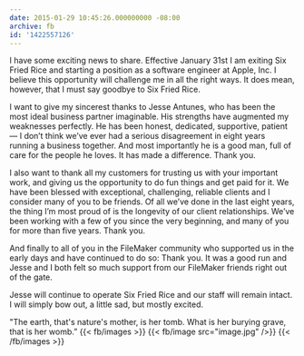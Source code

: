 ```yaml
---
date: 2015-01-29 10:45:26.000000000 -08:00
archive: fb
id: '1422557126'
---
```


I have some exciting news to share. Effective January 31st I am exiting Six Fried Rice and starting a position as a software engineer at Apple, Inc. I believe this opportunity will challenge me in all the right ways. It does mean, however, that I must say goodbye to Six Fried Rice.

I want to give my sincerest thanks to Jesse Antunes, who has been the most ideal business partner imaginable. His strengths have augmented my weaknesses perfectly. He has been honest, dedicated, supportive, patient — I don’t think we’ve ever had a serious disagreement in eight years running a business together. And most importantly he is a good man, full of care for the people he loves. It has made a difference. Thank you.

I also want to thank all my customers for trusting us with your important work, and giving us the opportunity to do fun things and get paid for it. We have been blessed with exceptional, challenging, reliable clients and I consider many of you to be friends. Of all we’ve done in the last eight years, the thing I’m most proud of is the longevity of our client relationships. We’ve been working with a few of you since the very beginning, and many of you for more than five years. Thank you.

And finally to all of you in the FileMaker community who supported us in the early days and have continued to do so: Thank you. It was a good run and Jesse and I both felt so much support from our FileMaker friends right out of the gate.

Jesse will continue to operate Six Fried Rice and our staff will remain intact. I will simply bow out, a little sad, but mostly excited.

"The earth, that's nature's mother, is her tomb.
What is her burying grave, that is her womb.”
{{< fb/images >}}
{{< fb/image src="image.jpg" />}}
{{< /fb/images >}}
